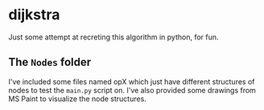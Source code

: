 # dijkstra

Just some attempt at recreting this algorithm in python, for fun.

## The `Nodes` folder

I've included some files named opX which just have different structures of nodes to test the `main.py` script on.
I've also provided some drawings from MS Paint to visualize the node structures.
